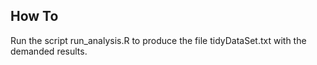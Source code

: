 ## How To

Run the script run_analysis.R to produce the file tidyDataSet.txt with the demanded results.
